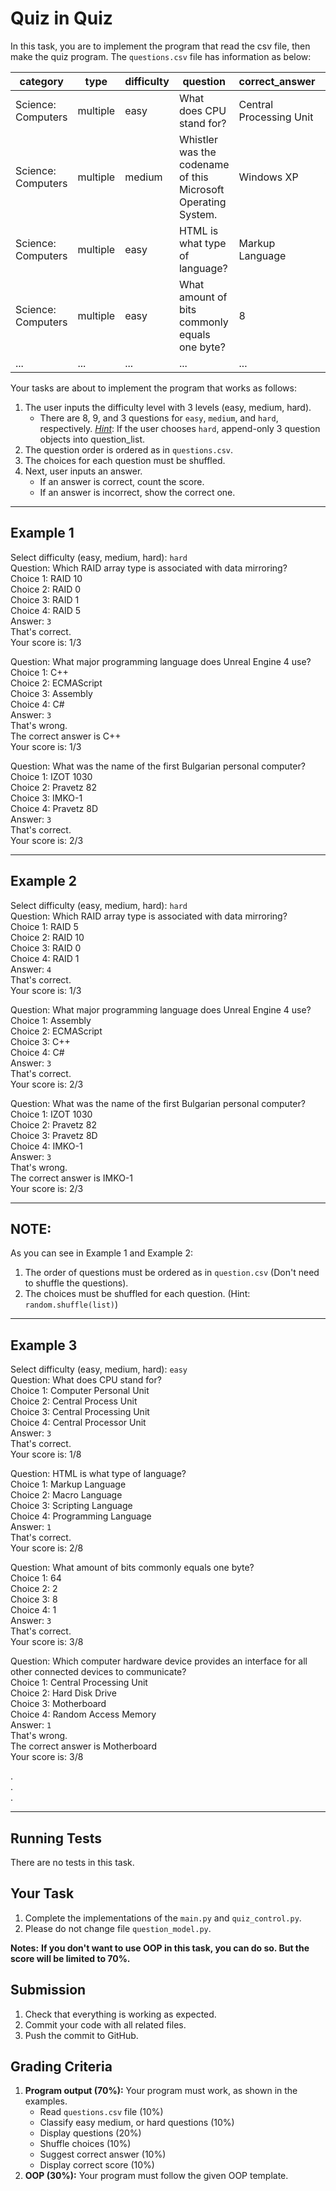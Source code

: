 # Quiz in Quiz

In this task, you are to implement the program that read the csv file, then make the quiz program. The `questions.csv` file has information as below:

|category|type|difficulty|question|correct_answer|incorrect_answers/0|incorrect_answers/1|incorrect_answers/2|
|---|---|---|---|---|---|---|---|
|Science: Computers|multiple|easy|What does CPU stand for?|Central Processing Unit|Central Process Unit|Computer Personal Unit|Central Processor Unit|
|Science: Computers|multiple|medium|Whistler was the codename of this Microsoft Operating System.|Windows XP|Windows 2000|Windows 7|Windows 95|
|Science: Computers|multiple|easy|HTML is what type of language?|Markup Language|Macro Language|Programming Language|Scripting Language|
|Science: Computers|multiple|easy|What amount of bits commonly equals one byte?|8|1|2|64|
|...|...|...|...|...|...|...|...|

Your tasks are about to implement the program that works as follows:
1. The user inputs the difficulty level with 3 levels (easy, medium, hard).
   * There are 8, 9, and 3 questions for `easy`, `medium`, and `hard`, respectively.
         <u>*Hint*</u>: If the user chooses `hard`, append-only 3 question objects into question_list.
2. The question order is ordered as in `questions.csv`.
3. The choices for each question must be shuffled.
4. Next, user inputs an answer.
   * If an answer is correct, count the score.
   * If an answer is incorrect, show the correct one.

---
## Example 1

Select difficulty (easy, medium, hard): `hard`<br>
Question: Which RAID array type is associated with data mirroring?<br>
Choice 1: RAID 10<br>
Choice 2: RAID 0<br>
Choice 3: RAID 1<br>
Choice 4: RAID 5<br>
Answer: `3`<br>
That's correct.<br>
Your score is: 1/3

Question: What major programming language does Unreal Engine 4 use?<br>
Choice 1: C++<br>
Choice 2: ECMAScript<br>
Choice 3: Assembly<br>
Choice 4: C#<br>
Answer: `3`<br>
That's wrong.<br>
The correct answer is C++<br>
Your score is: 1/3

Question: What was the name of the first Bulgarian personal computer?<br>
Choice 1: IZOT 1030<br>
Choice 2: Pravetz 82<br>
Choice 3: IMKO-1<br>
Choice 4: Pravetz 8D<br>
Answer: `3`<br>
That's correct.<br>
Your score is: 2/3

---

## Example 2

Select difficulty (easy, medium, hard): `hard`<br>
Question: Which RAID array type is associated with data mirroring?<br>
Choice 1: RAID 5<br>
Choice 2: RAID 10<br>
Choice 3: RAID 0<br>
Choice 4: RAID 1<br>
Answer: `4`<br>
That's correct.<br>
Your score is: 1/3

Question: What major programming language does Unreal Engine 4 use?<br>
Choice 1: Assembly<br>
Choice 2: ECMAScript<br>
Choice 3: C++<br>
Choice 4: C#<br>
Answer: `3`<br>
That's correct.<br>
Your score is: 2/3

Question: What was the name of the first Bulgarian personal computer?<br>
Choice 1: IZOT 1030<br>
Choice 2: Pravetz 82<br>
Choice 3: Pravetz 8D<br>
Choice 4: IMKO-1<br>
Answer: `3`<br>
That's wrong.<br>
The correct answer is IMKO-1<br>
Your score is: 2/3

---
## NOTE:
As you can see in Example 1 and Example 2:
1. The order of questions must be ordered as in `question.csv` (Don't need to shuffle the questions).
2. The choices must be shuffled for each question. (Hint: `random.shuffle(list)`)
---

## Example 3

Select difficulty (easy, medium, hard): `easy`<br>
Question: What does CPU stand for?<br>
Choice 1: Computer Personal Unit<br>
Choice 2: Central Process Unit<br>
Choice 3: Central Processing Unit<br>
Choice 4: Central Processor Unit<br>
Answer: `3`<br>
That's correct.<br>
Your score is: 1/8

Question: HTML is what type of language?<br>
Choice 1: Markup Language<br>
Choice 2: Macro Language<br>
Choice 3: Scripting Language<br>
Choice 4: Programming Language<br>
Answer: `1`<br>
That's correct.<br>
Your score is: 2/8

Question: What amount of bits commonly equals one byte?<br>
Choice 1: 64<br>
Choice 2: 2<br>
Choice 3: 8<br>
Choice 4: 1<br>
Answer: `3`<br>
That's correct.<br>
Your score is: 3/8

Question: Which computer hardware device provides an interface for all other connected devices to communicate?<br>
Choice 1: Central Processing Unit<br>
Choice 2: Hard Disk Drive<br>
Choice 3: Motherboard<br>
Choice 4: Random Access Memory<br>
Answer: `1`<br>
That's wrong.<br>
The correct answer is Motherboard<br>
Your score is: 3/8


.<br>
.<br>
.<br>

---

## Running Tests

There are no tests in this task.

## Your Task


1. Complete the implementations of the `main.py` and `quiz_control.py`.
2. Please do not change file `question_model.py`.


**Notes:**  __If you don't want to use OOP in this task,
you can do so. But the score will be limited to 70%.__


## Submission

1. Check that everything is working as expected.
2. Commit your code with all related files.
3. Push the commit to GitHub.

## Grading Criteria

1. **Program output (70%):** Your program must work, as shown in the examples.
   * Read `questions.csv` file (10%)
   * Classify easy medium, or hard questions (10%)
   * Display questions (20%)
   * Shuffle choices (10%)
   * Suggest correct answer (10%)
   * Display correct score (10%)
2. **OOP (30%):** Your program must follow the given OOP template.
